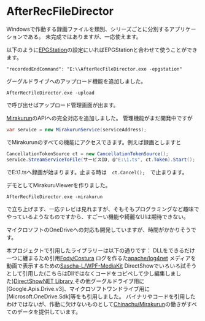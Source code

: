 # AfterRecFileDirector
Windowsで作動する録画ファイルを類別、シリーズごとに分別するアプリケーションである。
未完成ではありますが、一応使えます。

以下のように[EPGStation](https://github.com/l3tnun/EPGStation/)の設定にいればEPGStationと合わせて使うことができます。
```
"recordedEndCommand": "E:\\AfterRecFileDirector.exe -epgstation"
```
グーグルドライブへのアップロード機能を追加しました。
```
AfterRecFileDirector.exe -upload
```
で呼び出せばアップロード管理画面が出ます。

[Mirakurun](https://github.com/Chinachu/Mirakurun)のAPIへの完全対応を追加しました。
管理機能がまだ開発中ですが
```c#
var service = new MirakurunService(serviceAddress);
```
でMirakurunのすべての機能にアクセスできます。例えば録画としますと
```c#
CancellationTokenSource ct = new CancellationTokenSource();
service.StreamServiceToFile(サービスID, @"E:\1.ts", ct.Token).Start();
```
でE:\1.tsへ録画が始まります。止まる時は　```ct.Cancel();```　で止まります。

デモとしてMirakuruViewerを作りました。
```
AfterRecFileDirector.exe -mirakurun
```
で立ち上げます、一応テレビは見れますが、そもそもプログラミングなど趣味でやっているようなものですから、すごーい機能や綺麗なUIは期待できない。

マイクロソフトのOneDriveへの対応も開発していますが、時間がかかりそうです。

本プロジェクトで引用したライブラリーは以下の通りです：
DLLをできるだけ一つに纏まるため引用[Fody/Costura](https://github.com/Fody/Costura)
ログを作るた[apache/log4net](https://logging.apache.org/log4net/)
メディアを動画で表示するための[Sascha-L/WPF-MediaKit](https://github.com/Sascha-L/WPF-MediaKit)
DirectShowでいろいろ試そうとして引用した(こちらはDllではなくコードをコピペして少し編集しました)[DirectShowNET Library
](http://directshownet.sourceforge.net)
その他グーグルドライブ用に[Google.Apis.Drive.v3]、マイクロソフトワンドライブ用に[Microsoft.OneDrive.Sdk]等をも引用しました。
バイナリやコードを引用したわけではないが、作動に欠けないものとして[Chinachu/Mirakurun](https://github.com/Chinachu/Mirakurun)の働きがすべてのデータを提供しています。
